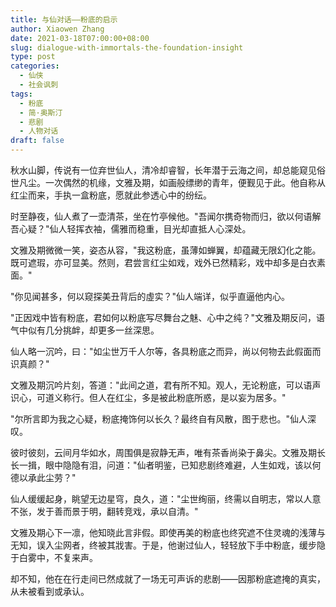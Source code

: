 ```yaml
---
title: 与仙对话——粉底的启示
author: Xiaowen Zhang
date: 2021-03-18T07:00:00+08:00
slug: dialogue-with-immortals-the-foundation-insight
type: post
categories:
  - 仙侠
  - 社会讽刺
tags:
  - 粉底
  - 简·奥斯汀
  - 悲剧
  - 人物对话
draft: false
---
```


秋水山脚，传说有一位弃世仙人，清冷却睿智，长年潜于云海之间，却总能窥见俗世凡尘。一次偶然的机缘，文雅及期，如画般缥缈的青年，便觐见于此。他自称从红尘而来，手执一盒粉底，愿就此参透心中的纷纭。

时至静夜，仙人煮了一壶清茶，坐在竹亭候他。"吾闻尔携奇物而归，欲以何语解吾心疑？"仙人轻挥衣袖，儒雅而稳重，目光却直抵人心深处。

文雅及期微微一笑，姿态从容，"我这粉底，虽薄如蝉翼，却蕴藏无限幻化之能。既可遮瑕，亦可显美。然则，君尝言红尘如戏，戏外已然精彩，戏中却多是白衣素面。"

"你见闻甚多，何以窥探美丑背后的虛实？"仙人端详，似乎直逼他内心。

"正因戏中皆有粉底，君如何以粉底写尽舞台之魅、心中之纯？"文雅及期反问，语气中似有几分挑衅，却更多一丝深思。

仙人略一沉吟，曰："如尘世万千人尔等，各具粉底之而异，尚以何物去此假面而识真颜？"

文雅及期沉吟片刻，答道："此间之道，君有所不知。观人，无论粉底，可以语声识心，可道义称行。但人在红尘，多是被此粉底所惑，是以妄为居多。"

"尔所言即为我之心疑，粉底掩饰何以长久？最终自有风散，图于悲也。"仙人深叹。

彼时彼刻，云间月华如水，周围俱是寂静无声，唯有茶香尚染于鼻尖。文雅及期长长一揖，眼中隐隐有泪，问道："仙者明鉴，已知悲剧终难避，人生如戏，该以何德以承此尘劳？"

仙人缓缓起身，眺望无边星穹，良久，道："尘世绚丽，终需以自明志，常以人意不张，发于善而景于明，翻转竞戏，承以自清。"

文雅及期心下一凛，他知晓此言非假。即使再美的粉底也终究遮不住灵魂的浅薄与无知，误入尘网者，终被其戕害。于是，他谢过仙人，轻轻放下手中粉底，缓步隐于白雾中，不复来声。

却不知，他在在行走间已然成就了一场无可声诉的悲剧——因那粉底遮掩的真实，从未被看到或承认。
